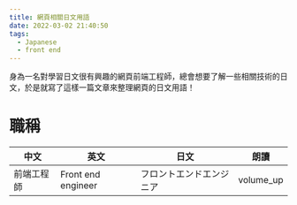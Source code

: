 ```yaml
---
title: 網頁相關日文用語
date: 2022-03-02 21:40:50
tags:
  - Japanese
  - front end
---
```


身為一名對學習日文很有興趣的網頁前端工程師，總會想要了解一些相關技術的日文，於是就寫了這樣一篇文章來整理網頁的日文用語！

# 職稱

<div class="tableWrap">

| 中文       | 英文               | 日文                     | 朗讀                                      |
| ---------- | ------------------ | ------------------------ | --------------------------------------------- |
| 前端工程師 | Front end engineer | フロントエンドエンジニア | <span class="material-icons speak" data-text="フロントエンドエンジニア">volume_up</span> |

</div>
